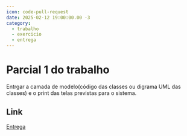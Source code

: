 ```yaml
---
icon: code-pull-request
date: 2025-02-12 19:00:00.00 -3
category:
  - trabalho
  - exercicio
  - entrega
---
```


# Parcial 1 do trabalho

Entrgar a camada de modelo(código das classes ou digrama UML das classes) e o print das telas previstas para o sistema.



## Link
[Entrega](https://classroom.github.com/a/j3DkLP8S)

